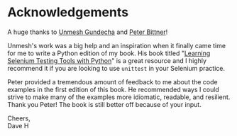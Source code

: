 # Acknowledgements

A huge thanks to [Unmesh Gundecha](https://twitter.com/upgundecha) and [Peter Bittner](https://github.com/bittner)!

Unmesh's work was a big help and an inspiration when it finally came time for me to write a Python edition of my book. His book titled "[Learning Selenium Testing Tools with Python](https://www.amazon.com/Learning-Selenium-Testing-Tools-Python/dp/1783983507/ref=mt_paperback?_encoding=UTF8&me=)" is a great resource and I highly recommend it if you are looking to use `unittest` in your Selenium practice.

Peter provided a tremendous amount of feedback to me about the code examples in the first edition of this book. He recommended ways I could strive to make many of the examples more idiomatic, readable, and resilient. Thank you Peter! The book is still better off because of your input.


Cheers,  
Dave H
